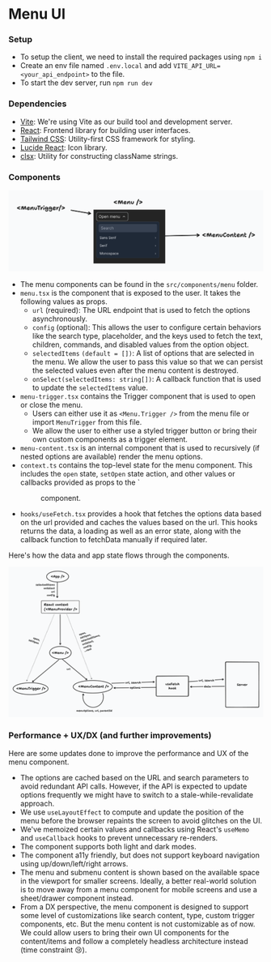# Menu UI

### Setup

- To setup the client, we need to install the required packages using `npm i`
- Create an env file named `.env.local` and add `VITE_API_URL=<your_api_endpoint>` to the file.
- To start the dev server, run `npm run dev`

### Dependencies

- [Vite](https://vitejs.dev/): We're using Vite as our build tool and development server.
- [React](https://react.dev/): Frontend library for building user interfaces.
- [Tailwind CSS](https://tailwindcss.com/): Utility-first CSS framework for styling.
- [Lucide React](https://lucide.dev/): Icon library.
- [clsx](https://github.com/lukeed/clsx): Utility for constructing className strings.

### Components

![component UI](menu-ui.png)

- The menu components can be found in the `src/components/menu` folder.  
- `menu.tsx` is the component that is exposed to the user. It takes the following values as props.
    - `url` (required): The URL endpoint that is used to fetch the options asynchronously.
    - `config` (optional): This allows the user to configure certain behaviors like the search type, placeholder, and the keys used to fetch the text, children, commands, and disabled values from the option object.
    - `selectedItems` `(default = [])`: A list of options that are selected in the menu. We allow the user to pass this value so that we can persist the selected values even after the menu content is destroyed.
    - `onSelect(selectedItems: string[])`: A callback function that is used to update the `selectedItems` value.
- `menu-trigger.tsx` contains the Trigger component that is used to open or close the menu.
    - Users can either use it as `<Menu.Trigger />` from the menu file or import `MenuTrigger` from this file.
    - We allow the user to either use a styled trigger button or bring their own custom components as a trigger element.
- `menu-content.tsx` is an internal component that is used to recursively (if nested options are available) render the menu options.
- `context.ts` contains the top-level state for the menu component. This includes the `open` state, `setOpen` state action, and other values or callbacks provided as props to the `<Menu /> component.
- `hooks/useFetch.tsx` provides a hook that fetches the options data based on the url provided and caches the values based on the url. This hooks returns the data, a loading as well as an error state, along with the callback function to fetchData manually if required later.  

Here's how the data and app state flows through the components.

![State](state.png)

### Performance + UX/DX (and further improvements)

Here are some updates done to improve the performance and UX of the menu component.
- The options are cached based on the URL and search parameters to avoid redundant API calls. However, if the API is expected
to update options frequently we might have to switch to a stale-while-revalidate approach.
- We use `useLayoutEffect` to compute and update the position of the menu before the browser repaints the screen to avoid glitches on the UI.
- We've memoized certain values and callbacks using React's `useMemo` and `useCallback` hooks to prevent unnecessary re-renders.
- The component supports both light and dark modes.
- The component a11y friendly, but does not support keyboard navigation using up/down/left/right arrows.
- The menu and submenu content is shown based on the available space in the viewport for smaller screens. Ideally, a better real-world solution is to move away from a menu component for mobile screens and use a sheet/drawer component instead.
- From a DX perspective, the menu component is designed to support some level of customizations like search content, type, custom trigger components, etc. But the menu content is not customizable as of now. We could allow users to bring their own UI components for the content/items and follow a completely headless architecture instead (time constraint 😢).
